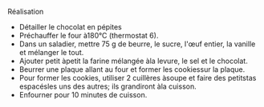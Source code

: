 Réalisation
- Détailler le chocolat en pépites
- Préchauffer le four à180°C (thermostat 6).
- Dans un saladier, mettre 75 g de beurre, le sucre, l'œuf entier, la vanille et mélanger le tout.
- Ajouter petit àpetit la farine mélangée àla levure, le sel et le chocolat.
- Beurrer une plaque allant au four et former les cookiessur la plaque.
- Pour former les cookies, utiliser 2 cuillères àsoupe et faire des petitstas espacésles uns des autres; ils grandiront àla
cuisson.
- Enfourner pour 10 minutes de cuisson.

